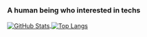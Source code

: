 ### A human being who interested in techs
<a href="https://github.com/LeoChen008">
  <img align="center" alt="GitHub Stats" src="https://github-readme-stats.vercel.app/api?theme=radical&username=LeoChen008&show_icons=true&include_all_commits=true" />
</a>
<a href="https://github.com/LeoChen008">
  <img align="center" alt="Top Langs" src="https://github-readme-stats.vercel.app/api/top-langs/?theme=radical&username=LeoChen008&layout=compact" />
</a>
<!---
- 👋 Hi, I’m @LeoChen008
- 👀 I’m interested in ...
- 🌱 I’m currently learning ...
- 💞️ I’m looking to collaborate on ...
- 📫 How to reach me ...
--->
